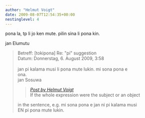 ```yaml
---
author: "Helmut Voigt"
date: 2009-08-07T12:54:35+00:00
nestinglevel: 4
---
```

pona la, tp li jo ken mute. pilin sina li pona kin.  
  
jan Elumutu  

> Betreff: \[tokipona\] Re: "pi" suggestion  
> Datum: Donnerstag, 6. August 2009, 3:58  
>    
> jan pi kalama musi li pona mute lukin. mi sona pona e  
> ona.  
> jan Sosuwa  
> 
> > [_Post by Helmut Voigt_](/7TlKn7Fo/pi-suggestion#post3)  
> > If the whole expression were the subject or an object  
> > 
> 
> in the sentence, e.g. mi sona pona e jan ni pi kalama musi  
> EN pi pona mute lukin.  
>